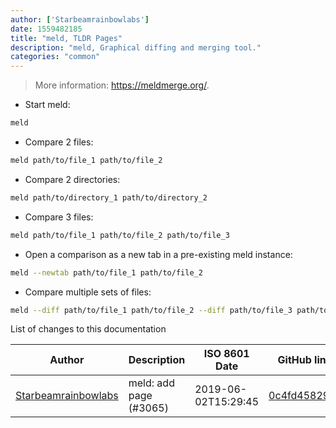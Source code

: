 ```yaml
---
author: ['Starbeamrainbowlabs']
date: 1559482185
title: "meld, TLDR Pages"
description: "meld, Graphical diffing and merging tool."
categories: "common"
---
```

> More information: <https://meldmerge.org/>.

- Start meld:

```bash
meld
```

- Compare 2 files:

```bash
meld path/to/file_1 path/to/file_2
```

- Compare 2 directories:

```bash
meld path/to/directory_1 path/to/directory_2
```

- Compare 3 files:

```bash
meld path/to/file_1 path/to/file_2 path/to/file_3
```

- Open a comparison as a new tab in a pre-existing meld instance:

```bash
meld --newtab path/to/file_1 path/to/file_2
```

- Compare multiple sets of files:

```bash
meld --diff path/to/file_1 path/to/file_2 --diff path/to/file_3 path/to/file_4
```
List of changes to this documentation


Author | Description | ISO 8601 Date | GitHub link
------|-----|-----|-----
[Starbeamrainbowlabs](mailto:sbrl@starbeamrainbowlabs.com) | meld: add page (#3065) | 2019-06-02T15:29:45 | [0c4fd45829ca](https://github.com/tldr-pages/tldr/commit/0c4fd45829cae20792348238dcc559bc5ec3dffa)


